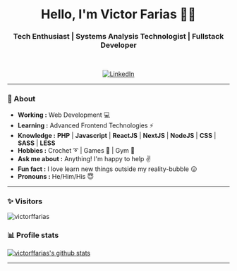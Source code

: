 <h1 align="center"> Hello, I'm Victor Farias 👨‍💻 </h1>

<h3 align="center">  Tech Enthusiast | Systems Analysis Technologist | Fullstack Developer </h3> <br>

<p align="center"> 
<a href="https://www.linkedin.com/in/victor-farias-671b13123/"><img alt="LinkedIn" src="https://img.shields.io/badge/-Victor_Farias-blue?style=flat-square&logo=Linkedin&logoColor=white&link=https://www.linkedin.com/in/victor-farias-671b13123/"></a>
</p>

---------------------------------------------------------------------------------------------------------------------------------------------------------------------------------
### 🤔 About
-  **Working :**  Web Development :computer: 
-  **Learning :** Advanced Frontend Technologies :zap:	
-  **Knowledge :** **PHP** | **Javascript** | **ReactJS** | **NextJS** | **NodeJS** | **CSS** | **SASS** | **LESS**
-  **Hobbies :** Crochet :curly_loop: | Games :space_invader: | Gym :muscle:
-  **Ask me about :** Anything! I'm happy to help :v:
-  **Fun fact :** I love learn new things outside my reality-bubble :stuck_out_tongue:
-  **Pronouns :** He/Him/His :innocent:

---------------------------------------------------------------------------------------------------------------------------------------------------------------------------------
### ✨ Visitors 

<p align="left"> <img src="https://komarev.com/ghpvc/?username=victorffarias" alt="victorffarias" /> </p>

### 📊 Profile stats

[![victorffarias's github stats](https://github-readme-stats.vercel.app/api?username=victorffarias&show_icons=true&title_color=fff&icon_color=79ff97&text_color=9f9f9f&bg_color=151515)](https://github.com/SulthanNK/github-readme-stats)

-------------------------------------------------------------------------------------------------------------------------------------------------------------------------------

